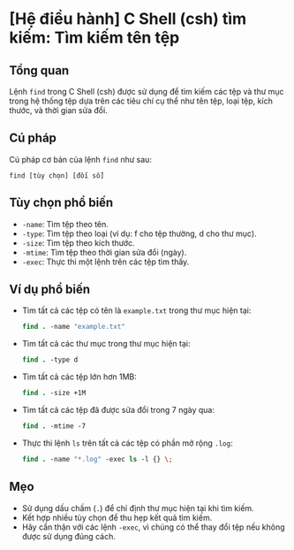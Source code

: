 # [Hệ điều hành] C Shell (csh) tìm kiếm: Tìm kiếm tên tệp

## Tổng quan
Lệnh `find` trong C Shell (csh) được sử dụng để tìm kiếm các tệp và thư mục trong hệ thống tệp dựa trên các tiêu chí cụ thể như tên tệp, loại tệp, kích thước, và thời gian sửa đổi.

## Cú pháp
Cú pháp cơ bản của lệnh `find` như sau:
```
find [tùy chọn] [đối số]
```

## Tùy chọn phổ biến
- `-name`: Tìm tệp theo tên.
- `-type`: Tìm tệp theo loại (ví dụ: f cho tệp thường, d cho thư mục).
- `-size`: Tìm tệp theo kích thước.
- `-mtime`: Tìm tệp theo thời gian sửa đổi (ngày).
- `-exec`: Thực thi một lệnh trên các tệp tìm thấy.

## Ví dụ phổ biến
- Tìm tất cả các tệp có tên là `example.txt` trong thư mục hiện tại:
  ```csh
  find . -name "example.txt"
  ```

- Tìm tất cả các thư mục trong thư mục hiện tại:
  ```csh
  find . -type d
  ```

- Tìm tất cả các tệp lớn hơn 1MB:
  ```csh
  find . -size +1M
  ```

- Tìm tất cả các tệp đã được sửa đổi trong 7 ngày qua:
  ```csh
  find . -mtime -7
  ```

- Thực thi lệnh `ls` trên tất cả các tệp có phần mở rộng `.log`:
  ```csh
  find . -name "*.log" -exec ls -l {} \;
  ```

## Mẹo
- Sử dụng dấu chấm (`.`) để chỉ định thư mục hiện tại khi tìm kiếm.
- Kết hợp nhiều tùy chọn để thu hẹp kết quả tìm kiếm.
- Hãy cẩn thận với các lệnh `-exec`, vì chúng có thể thay đổi tệp nếu không được sử dụng đúng cách.